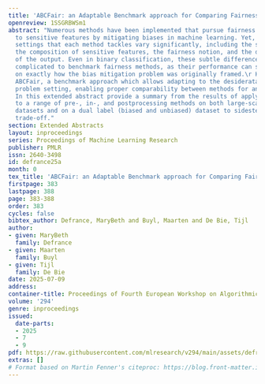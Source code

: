 ```yaml
---
title: 'ABCFair: an Adaptable Benchmark approach for Comparing Fairness methods'
openreview: 1SSGRBWSm1
abstract: "Numerous methods have been implemented that pursue fairness with respect
  to sensitive features by mitigating biases in machine learning. Yet, the problem
  settings that each method tackles vary significantly, including the stage of intervention,
  the composition of sensitive features, the fairness notion, and the distribution
  of the output. Even in binary classification, these subtle differences make it highly
  complicated to benchmark fairness methods, as their performance can strongly depend
  on exactly how the bias mitigation problem was originally framed.\r Hence, we introduce
  ABCFair, a benchmark approach which allows adapting to the desiderata of the real-world
  problem setting, enabling proper comparability between methods for any use case.
  In this extended abstract provide a summary from the results of applying ABCFair
  to a range of pre-, in-, and postprocessing methods on both large-scale, traditional
  datasets and on a dual label (biased and unbiased) dataset to sidestep the fairness-accuracy
  trade-off."
section: Extended Abstracts
layout: inproceedings
series: Proceedings of Machine Learning Research
publisher: PMLR
issn: 2640-3498
id: defrance25a
month: 0
tex_title: 'ABCFair: an Adaptable Benchmark approach for Comparing Fairness methods'
firstpage: 383
lastpage: 388
page: 383-388
order: 383
cycles: false
bibtex_author: Defrance, MaryBeth and Buyl, Maarten and De Bie, Tijl
author:
- given: MaryBeth
  family: Defrance
- given: Maarten
  family: Buyl
- given: Tijl
  family: De Bie
date: 2025-07-09
address:
container-title: Proceedings of Fourth European Workshop on Algorithmic Fairness
volume: '294'
genre: inproceedings
issued:
  date-parts:
  - 2025
  - 7
  - 9
pdf: https://raw.githubusercontent.com/mlresearch/v294/main/assets/defrance25a/defrance25a.pdf
extras: []
# Format based on Martin Fenner's citeproc: https://blog.front-matter.io/posts/citeproc-yaml-for-bibliographies/
---
```

